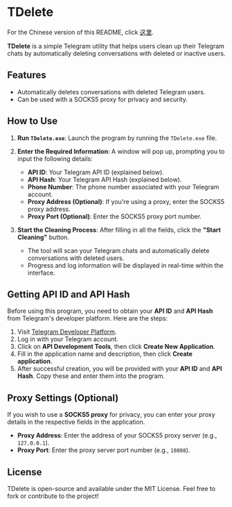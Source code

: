 # TDelete

For the Chinese version of this README, click [这里](./README.zh.md).

**TDelete** is a simple Telegram utility that helps users clean up their Telegram chats by automatically deleting conversations with deleted or inactive users.

## Features
- Automatically deletes conversations with deleted Telegram users.
- Can be used with a SOCKS5 proxy for privacy and security.

## How to Use

1. **Run `TDelete.exe`**: Launch the program by running the `TDelete.exe` file.

2. **Enter the Required Information**: A window will pop up, prompting you to input the following details:
   - **API ID**: Your Telegram API ID (explained below).
   - **API Hash**: Your Telegram API Hash (explained below).
   - **Phone Number**: The phone number associated with your Telegram account.
   - **Proxy Address (Optional)**: If you're using a proxy, enter the SOCKS5 proxy address.
   - **Proxy Port (Optional)**: Enter the SOCKS5 proxy port number.

3. **Start the Cleaning Process**: After filling in all the fields, click the **"Start Cleaning"** button.
   - The tool will scan your Telegram chats and automatically delete conversations with deleted users.
   - Progress and log information will be displayed in real-time within the interface.

## Getting API ID and API Hash

Before using this program, you need to obtain your **API ID** and **API Hash** from Telegram's developer platform. Here are the steps:

1. Visit [Telegram Developer Platform](https://my.telegram.org/auth).
2. Log in with your Telegram account.
3. Click on **API Development Tools**, then click **Create New Application**.
4. Fill in the application name and description, then click **Create application**.
5. After successful creation, you will be provided with your **API ID** and **API Hash**. Copy these and enter them into the program.

## Proxy Settings (Optional)

If you wish to use a **SOCKS5 proxy** for privacy, you can enter your proxy details in the respective fields in the application.

- **Proxy Address**: Enter the address of your SOCKS5 proxy server (e.g., `127.0.0.1`).
- **Proxy Port**: Enter the proxy server port number (e.g., `10808`).

## License

TDelete is open-source and available under the MIT License. Feel free to fork or contribute to the project!
